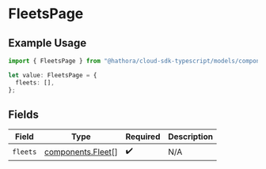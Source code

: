 # FleetsPage

## Example Usage

```typescript
import { FleetsPage } from "@hathora/cloud-sdk-typescript/models/components";

let value: FleetsPage = {
  fleets: [],
};
```

## Fields

| Field                                                  | Type                                                   | Required                                               | Description                                            |
| ------------------------------------------------------ | ------------------------------------------------------ | ------------------------------------------------------ | ------------------------------------------------------ |
| `fleets`                                               | [components.Fleet](../../models/components/fleet.md)[] | :heavy_check_mark:                                     | N/A                                                    |